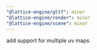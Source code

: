```yaml
---
"@lattice-engine/gltf": minor
"@lattice-engine/render": minor
"@lattice-engine/scene": minor
---
```


add support for multiple uv maps
